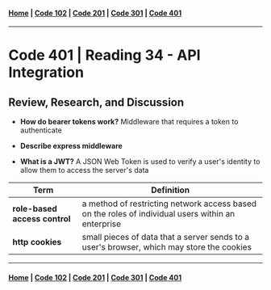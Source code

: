 #### [Home](../README.md) | [Code 102](../102main.md) | [Code 201](../201main.md) | [Code 301](../301main.md) | [Code 401](../401main.md)

---

# Code 401 | Reading 34 - API Integration

## Review, Research, and Discussion

-   **How do bearer tokens work?**
Middleware that requires a token to authenticate           
-   **Describe express middleware**

-   **What is a JWT?**
    A JSON Web Token is used to verify a user's identity to allow them to access the server's data

| Term                      | Definition                                                                                         |
| ------------------------- | -------------------------------------------------------------------------------------------------- |
| **role-based access control** | a method of restricting network access based on the roles of individual users within an enterprise |
| **http cookies**              | small pieces of data that a server sends to a user's browser, which may store the cookies          |

---

#### [Home](../README.md) | [Code 102](../102main.md) | [Code 201](../201main.md) | [Code 301](../301main.md) | [Code 401](../401main.md)
